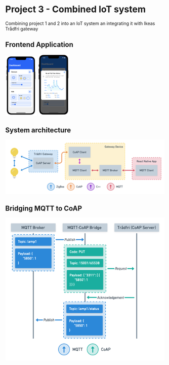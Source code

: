 # Project 3 - Combined IoT system

Combining project 1 and 2 into an IoT system an integrating it with Ikeas Trådfri gateway

## Frontend Application

<p float="middle">
  <img src="img/app-dashboard.png" width="100" />
  <img src="img/app-metrics.png" width="100" /> 
</p>

## System architecture

![system architecture](img/system-architecture.png)

## Bridging MQTT to CoAP

![request example](img/mqtt-coap-bridge.png)
